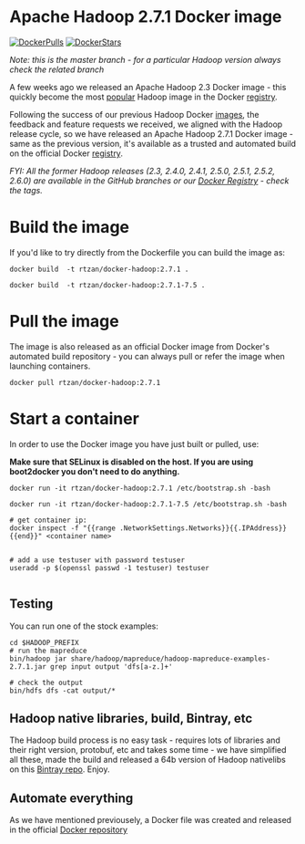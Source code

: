 # Apache Hadoop 2.7.1 Docker image

[![DockerPulls](https://img.shields.io/docker/pulls/sequenceiq/hadoop-docker.svg)](https://registry.hub.docker.com/u/sequenceiq/hadoop-docker/)
[![DockerStars](https://img.shields.io/docker/stars/sequenceiq/hadoop-docker.svg)](https://registry.hub.docker.com/u/sequenceiq/hadoop-docker/)



_Note: this is the master branch - for a particular Hadoop version always check the related branch_

A few weeks ago we released an Apache Hadoop 2.3 Docker image - this quickly become the most [popular](https://registry.hub.docker.com/search?q=hadoop&s=downloads) Hadoop image in the Docker [registry](https://registry.hub.docker.com/).


Following the success of our previous Hadoop Docker [images](https://registry.hub.docker.com/u/sequenceiq/hadoop-docker/), the feedback and feature requests we received, we aligned with the Hadoop release cycle, so we have released an Apache Hadoop 2.7.1 Docker image - same as the previous version, it's available as a trusted and automated build on the official Docker [registry](https://registry.hub.docker.com/).


_FYI: All the former Hadoop releases (2.3, 2.4.0, 2.4.1, 2.5.0, 2.5.1, 2.5.2, 2.6.0) are available in the GitHub branches or our [Docker Registry](https://registry.hub.docker.com/u/sequenceiq/hadoop-docker/) - check the tags._

# Build the image

If you'd like to try directly from the Dockerfile you can build the image as:

```
docker build  -t rtzan/docker-hadoop:2.7.1 .

docker build  -t rtzan/docker-hadoop:2.7.1-7.5 .
```
# Pull the image

The image is also released as an official Docker image from Docker's automated build repository - you can always pull or refer the image when launching containers.

```
docker pull rtzan/docker-hadoop:2.7.1
```

# Start a container

In order to use the Docker image you have just built or pulled, use:

**Make sure that SELinux is disabled on the host. If you are using boot2docker you don't need to do anything.**

```
docker run -it rtzan/docker-hadoop:2.7.1 /etc/bootstrap.sh -bash

docker run -it rtzan/docker-hadoop:2.7.1-7.5 /etc/bootstrap.sh -bash

```


```
# get container ip:
docker inspect -f "{{range .NetworkSettings.Networks}}{{.IPAddress}}{{end}}" <container name>


# add a use testuser with password testuser
useradd -p $(openssl passwd -1 testuser) testuser


```


## Testing

You can run one of the stock examples:

```
cd $HADOOP_PREFIX
# run the mapreduce
bin/hadoop jar share/hadoop/mapreduce/hadoop-mapreduce-examples-2.7.1.jar grep input output 'dfs[a-z.]+'

# check the output
bin/hdfs dfs -cat output/*
```

## Hadoop native libraries, build, Bintray, etc

The Hadoop build process is no easy task - requires lots of libraries and their right version, protobuf, etc and takes some time - we have simplified all these, made the build and released a 64b version of Hadoop nativelibs on this [Bintray repo](https://bintray.com/sequenceiq/sequenceiq-bin/hadoop-native-64bit/2.7.0/view/files). Enjoy.

## Automate everything

As we have mentioned previousely, a Docker file was created and released in the official [Docker repository](https://registry.hub.docker.com/u/sequenceiq/hadoop-docker/)
